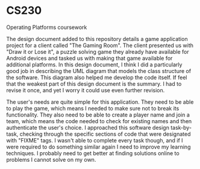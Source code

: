 # CS230
Operating Platforms coursework

The design document added to this repository details a game application project for a client called "The Gaming Room". The client presented us with "Draw it or Lose it", a puzzle solving game they already have available for Android devices and tasked us with making that game available for additional platforms. In this design document, I think I did a particularly good job in describing the UML diagram that models the class structure of the software. This diagram also helped me develop the code itself. If feel that the weakest part of this design document is the summary. I had to revise it once, and yet I worry it could use even further revision.

The user's needs are quite simple for this application. They need to be able to play the game, which means I needed to make sure not to break its functionality. They also need to be able to create a player name and join a team, which means the code needed to check for existing names and then authenticate the user's choice. I approached this software design task-by-task, checking through the specific sections of code that were designated with "FIXME" tags. I wasn't able to complete every task though, and if I were required to do something similar again I need to improve my learning techniques. I probably need to get better at finding solutions online to problems I cannot solve on my own.
